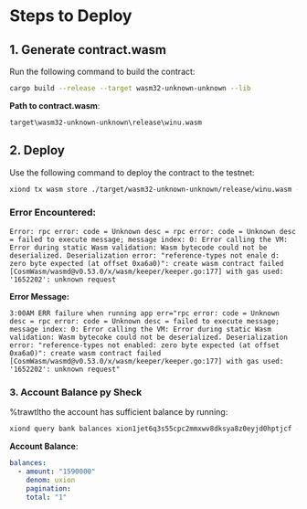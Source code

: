 # Steps to Deploy

## 1. Generate contract.wasm

Run the following command to build the contract:

```bash
cargo build --release --target wasm32-unknown-unknown --lib
```

**Path to contract.wasm**:

```
target\wasm32-unknown-unknown\release\winu.wasm
```

## 2. Deploy

Use the following command to deploy the contract to the testnet:

```bash
xiond tx wasm store ./target/wasm32-unknown-unknown/release/winu.wasm --chain-id xion-local-testnet-1 --gas-adjustment 1.3 --gas-prices 0.001uxion --gas auto --node https://rpc.xion-testnet-1.burnt.com:443 --from xion1jet6q3s55cpc2mmxwv8dksya8z0eyjd0hptjcf
```

### Error Encountered:

```
Error: rpc error: code = Unknown desc = rpc error: code = Unknown desc = failed to execute message; message index: 0: Error calling the VM: Error during static Wasm validation: Wasm bytecode could not be deserialized. Deserialization error: "reference-types not enale d: zero byte expected (at offset 0xa6a0)": create wasm contract failed [CosmWasm/wasmd@v0.53.0/x/wasm/keeper/keeper.go:177] with gas used: '1652202': unknown request
```

**Error Message:**

```
3:00AM ERR failure when running app err="rpc error: code = Unknown desc = rpc error: code = Unknown desc = failed to execute message; message index: 0: Error calling the VM: Error during static Wasm validation: Wasm bytecoke could not be deserialized. Deserialization error: "reference-types not enabled: zero byte expected (at offset 0xa6a0)": create wasm contract failed [CosmWasm/wasmd@v0.53.0/x/wasm/keeper/keeper.go:177] with gas used: '1652202': unknown request"
```

### 3. Account Balance py Sheck

%trawtltho the account has sufficient balance by running:

```bash
xiond query bank balances xion1jet6q3s55cpc2mmxwv8dksya8z0eyjd0hptjcf --node https://rpc.xion-testnet-1.burnt.com:443
```

**Account Balance**:

```yaml
balances:
  - amount: "1590000"
    denom: uxion
    pagination:
    total: "1"
```
